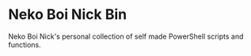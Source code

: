 # Neko Boi Nick Bin

Neko Boi Nick's personal collection of self made PowerShell scripts and functions.

